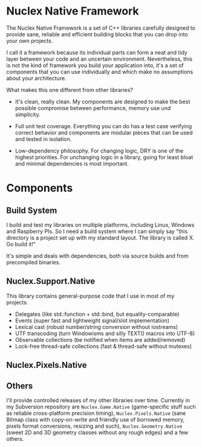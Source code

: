 Nuclex Native Framework
=======================

The Nuclex Native Framework is a set of C++ libraries carefully designed
to provide sane, reliable and efficient building blocks that you can drop
into your own projects.

I call it a framework because its individual parts can form a neat and tidy
layer between your code and an uncertain environment. Nevertheless, this is
not the kind of framework you build your application into, it's a set of
components that you can use individually and which make no assumptions
about your architecture.


What makes this one different from other libraries?

  * It's clean, really clean. My components are designed to make the best
    possible compromise between performance, memory use und simplicity.

  * Full unit test coverage. Everything you can do has a test case verifying
    correct behavior and components are modular pieces that can be used and
    tested in isolation.

  * Low-dependency philosophy. For changing logic, DRY is one of the highest
    priorities. For unchanging logic in a library, going for least bloat
    and minimal dependencies is most important.


Components
==========

Build System
------------

I build and test my libraries on multiple platforms, including Linux,
Windows and Raspberry PIs. So I need a build system where I can simply
say "this directory is a project set up with my standard layout. The library
is called X. Go build it!"

It's simple and deals with dependencies, both via source builds and from
precompiled binaries.


Nuclex.Support.Native
---------------------

This library contains general-purpose code that I use in most of my projects.

  * Delegates (like std::function + std::bind, but equality-comparable)
  * Events (super fast and lightweight signal/slot implementation)
  * Lexical cast (robust number/string conversion without iostreams)
  * UTF transcoding (turn Windowisms and silly TEXT() macros into UTF-8)
  * Observable collections (be notified when items are added/removed)
  * Lock-free thread-safe collections (fast & thread-safe without mutexes)


Nuclex.Pixels.Native
--------------------



Others
------

I'll provide controlled releases of my other libraries over time. Currently
in my Subversion repository are `Nuclex.Game.Native`  (game-specific stuff
such as reliable cross-platform precision timing), `Nuclex.Pixels.Native`
(sane Bitmap class with copy-on-write and friendly use of borrowed memory,
pixels format conversions, resizing and such), `Nuclex.Geometry.Native`
(sweet 2D and 3D geometry classes without any rough edges) and a few others.
